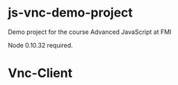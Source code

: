 js-vnc-demo-project
===================

Demo project for the course Advanced JavaScript at FMI

Node 0.10.32 required.
# Vnc-Client
